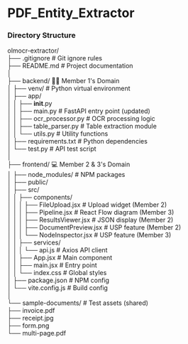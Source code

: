 # PDF_Entity_Extractor

### Directory Structure

olmocr-extractor/  
├── .gitignore                # Git ignore rules  
├── README.md                 # Project documentation  
│  
├── backend/                  👨‍💻 Member 1's Domain  
│   ├── venv/                 # Python virtual environment  
│   ├── app/  
│   │   ├── __init__.py  
│   │   ├── main.py           # FastAPI entry point (updated)  
│   │   ├── ocr_processor.py  # OCR processing logic  
│   │   ├── table_parser.py   # Table extraction module  
│   │   └── utils.py          # Utility functions  
│   ├── requirements.txt      # Python dependencies  
│   └── test.py               # API test script  
│  
├── frontend/                 💻 Member 2 & 3's Domain  
│   ├── node_modules/         # NPM packages  
│   ├── public/  
│   ├── src/  
│   │   ├── components/  
│   │   │   ├── FileUpload.jsx  # Upload widget (Member 2)  
│   │   │   ├── Pipeline.jsx    # React Flow diagram (Member 3)  
│   │   │   ├── ResultsViewer.jsx # JSON display (Member 2)  
│   │   │   ├── DocumentPreview.jsx # USP feature (Member 2)  
│   │   │   └── NodeInspector.jsx  # USP feature (Member 3)  
│   │   ├── services/  
│   │   │   └── api.js        # Axios API client  
│   │   ├── App.jsx           # Main component  
│   │   ├── main.jsx          # Entry point  
│   │   └── index.css         # Global styles  
│   ├── package.json          # NPM config  
│   └── vite.config.js        # Build config  
│  
└── sample-documents/         # Test assets (shared)  
    ├── invoice.pdf  
    ├── receipt.jpg  
    ├── form.png  
    └── multi-page.pdf  